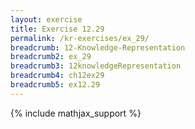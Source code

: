 ```yaml
---
layout: exercise
title: Exercise 12.29
permalink: /kr-exercises/ex_29/
breadcrumb: 12-Knowledge-Representation
breadcrumb2: ex_29
breadcrumb3: 12knowledgeRepresentation
breadcrumb4: ch12ex29
breadcrumb5: ex12.29
---
```


{% include mathjax_support %}

